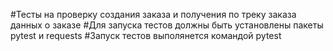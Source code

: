﻿#Тесты на проверку создания заказа и получения по треку заказа данных о заказе 
#Для запуска тестов должны быть установлены пакеты pytest и requests
#Запуск тестов выполянется командой pytest